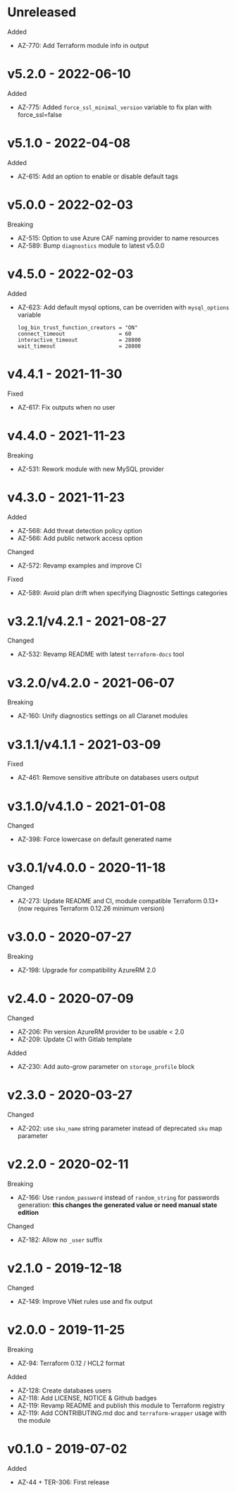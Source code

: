 # Unreleased

Added
  * AZ-770: Add Terraform module info in output

# v5.2.0 - 2022-06-10

Added
  * AZ-775: Added `force_ssl_minimal_version` variable to fix plan with force_ssl=false

# v5.1.0 - 2022-04-08

Added
  * AZ-615: Add an option to enable or disable default tags

# v5.0.0 - 2022-02-03

Breaking
  * AZ-515: Option to use Azure CAF naming provider to name resources
  * AZ-589: Bump `diagnostics` module to latest v5.0.0

# v4.5.0 - 2022-02-03

Added
  * AZ-623: Add default mysql options, can be overriden with `mysql_options` variable
    ```
    log_bin_trust_function_creators = "ON"
    connect_timeout                 = 60
    interactive_timeout             = 28800
    wait_timeout                    = 28800
    ```

# v4.4.1 - 2021-11-30

Fixed
  * AZ-617: Fix outputs when no user

# v4.4.0 - 2021-11-23

Breaking
  * AZ-531: Rework module with new MySQL provider

# v4.3.0 - 2021-11-23

Added
  * AZ-568: Add threat detection policy option
  * AZ-566: Add public network access option

Changed
  * AZ-572: Revamp examples and improve CI

Fixed
  * AZ-589: Avoid plan drift when specifying Diagnostic Settings categories

# v3.2.1/v4.2.1 - 2021-08-27

Changed
  * AZ-532: Revamp README with latest `terraform-docs` tool

# v3.2.0/v4.2.0 - 2021-06-07

Breaking
  * AZ-160: Unify diagnostics settings on all Claranet modules

# v3.1.1/v4.1.1 - 2021-03-09

Fixed
  * AZ-461: Remove sensitive attribute on databases users output

# v3.1.0/v4.1.0 - 2021-01-08

Changed
  * AZ-398: Force lowercase on default generated name

# v3.0.1/v4.0.0 - 2020-11-18

Changed
  * AZ-273: Update README and CI, module compatible Terraform 0.13+ (now requires Terraform 0.12.26 minimum version)

# v3.0.0 - 2020-07-27

Breaking
  * AZ-198: Upgrade for compatibility AzureRM 2.0

# v2.4.0 - 2020-07-09

Changed
  * AZ-206: Pin version AzureRM provider to be usable < 2.0
  * AZ-209: Update CI with Gitlab template

Added
  * AZ-230: Add auto-grow parameter on `storage_profile` block

# v2.3.0 - 2020-03-27

Changed
  * AZ-202: use `sku_name` string parameter instead of deprecated `sku` map parameter

# v2.2.0 - 2020-02-11

Breaking
  * AZ-166: Use `random_password` instead of `random_string` for passwords generation: **this changes the generated value or need manual state edition**

Changed
  * AZ-182: Allow no `_user` suffix

# v2.1.0 - 2019-12-18

Changed
  * AZ-149: Improve VNet rules use and fix output

# v2.0.0 - 2019-11-25

Breaking
  * AZ-94: Terraform 0.12 / HCL2 format

Added
  * AZ-128: Create databases users
  * AZ-118: Add LICENSE, NOTICE & Github badges
  * AZ-119: Revamp README and publish this module to Terraform registry
  * AZ-119: Add CONTRIBUTING.md doc and `terraform-wrapper` usage with the module

# v0.1.0 - 2019-07-02

Added
  * AZ-44 + TER-306: First release

